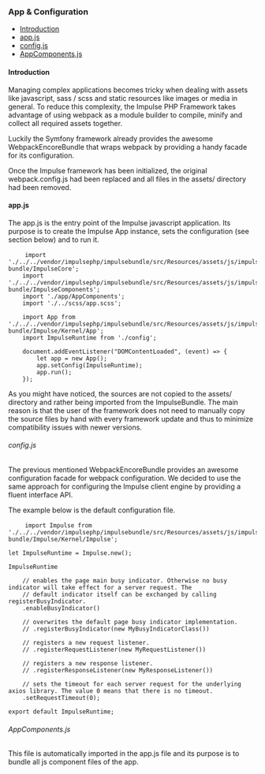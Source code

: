 <h3 class="doc-title">App & Configuration</h3>

- [Introduction](#introduction)
- [app.js](#app-js)
- [config.js](#config-js)
- [AppComponents.js](#appcomponents-js)

<h4><a id="introduction">Introduction</a></h4>

Managing complex applications becomes tricky when dealing with assets like javascript, sass / scss and static resources like images or media in general. To reduce this complexity, the Impulse PHP Framework takes advantage of using webpack as a module builder to compile, minify and collect all required assets together. 

Luckily the Symfony framework already provides the awesome WebpackEncoreBundle that wraps webpack by providing a handy facade for its configuration.

Once the Impulse framework has been initialized, the original webpack.config.js had been replaced and all files in the assets/ directory had been removed.

<h4><a id="app-js">app.js</a></h4>

The app.js is the entry point of the Impulse javascript application. Its purpose is to create the Impulse App instance, sets the configuration (see section below) and to run it. 

<pre class="imp-code code-white line-numbers language-js">
	<code class="language-js">import './../../vendor/impulsephp/impulsebundle/src/Resources/assets/js/impulse-bundle/ImpulseCore';
	import './../../vendor/impulsephp/impulsebundle/src/Resources/assets/js/impulse-bundle/ImpulseComponents';
	import './app/AppComponents';
	import './../scss/app.scss';

    import App from './../../vendor/impulsephp/impulsebundle/src/Resources/assets/js/impulse-bundle/Impulse/Kernel/App';
    import ImpulseRuntime from './config';

    document.addEventListener("DOMContentLoaded", (event) => {
        let app = new App();
        app.setConfig(ImpulseRuntime);
        app.run();
    });</code>
</pre>

As you might have noticed, the sources are not copied to the assets/ directory and rather being imported from the ImpulseBundle. The main reason is that the user of the framework does not need to manually copy the source files by hand with every framework update and thus to minimize compatibility issues with newer versions.

<h6><a id="config-js">config.js</a></h6>

The previous mentioned WebpackEncoreBundle provides an awesome configuration facade for webpack configuration. We decided to use the same approach for configuring the Impulse client engine by providing a fluent interface API.

The example below is the default configuration file.

<pre class="imp-code code-white line-numbers language-js">
	<code class="language-js">import Impulse from './../../vendor/impulsephp/impulsebundle/src/Resources/assets/js/impulse-bundle/Impulse/Kernel/Impulse';

let ImpulseRuntime = Impulse.new();

ImpulseRuntime

    // enables the page main busy indicator. Otherwise no busy indicator will take effect for a server request. The
    // default indicator itself can be exchanged by calling registerBusyIndicator.
    .enableBusyIndicator()

    // overwrites the default page busy indicator implementation.
    // .registerBusyIndicator(new MyBusyIndicatorClass())

    // registers a new request listener.
    // .registerRequestListener(new MyRequestListener())

    // registers a new response listener.
    // .registerResponseListener(new MyResponseListener())

    // sets the timeout for each server request for the underlying axios library. The value 0 means that there is no timeout.
    .setRequestTimeout(0);

export default ImpulseRuntime;</code>
</pre>

<h6><a id="appcomponents-js">AppComponents.js</a></h6>

This file is automatically imported in the app.js file and its purpose is to bundle all js component files of the app.